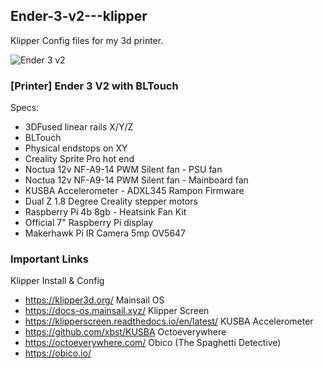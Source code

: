 ## Ender-3-v2---klipper
Klipper Config files for my 3d printer.

![Ender 3 v2](https://github.com/W17ant/Ender-3-v2---klipper/assets/147003220/b7940b86-0989-4038-b4c2-7b7211fa7141)

### [Printer] Ender 3 V2 with BLTouch

 Specs:
- 3DFused linear rails X/Y/Z
- BLTouch
- Physical endstops on XY
- Creality Sprite Pro hot end
- Noctua 12v NF-A9-14 PWM Silent fan - PSU fan
- Noctua 12v NF-A9-14 PWM Silent fan - Mainboard fan
- KUSBA Accelerometer - ADXL345 Rampon Firmware
- Dual Z 1.8 Degree Creality stepper motors
- Raspberry Pi 4b 8gb - Heatsink Fan Kit
- Official 7" Raspberry Pi display 
- Makerhawk Pi IR Camera 5mp OV5647

### Important Links

Klipper Install & Config          
- https://klipper3d.org/
Mainsail OS
- https://docs-os.mainsail.xyz/
Klipper Screen
- https://klipperscreen.readthedocs.io/en/latest/
KUSBA Accelerometer
- https://github.com/xbst/KUSBA
Octoeverywhere
- https://octoeverywhere.com/
Obico (The Spaghetti Detective)
- https://obico.io/
